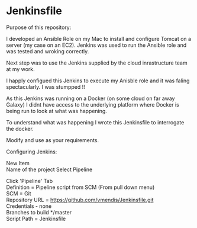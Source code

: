 # Jenkinsfile

Purpose of this repository:

I developed an Ansible Role on my Mac to install and configure Tomcat on a server (my case on an EC2). 
Jenkins was used to run the Ansible role and was tested and wroking correctly.

Next step was to use the Jenkins supplied by the cloud inrastructure team at my work.

I happly configued this Jenkins to execute my Anisble role and it was faling spectacularly. I was stumpped !!

As this Jenkins was running on a Docker (on some cloud on far away Galaxy) I didnt have access to the underlying platform where Docker is being run to look at what was happening.

To understand what was happening I wrote this Jenkinsfile to interrogate the docker.

Modify and use as your requirements.  

Configuring Jenkins:  

New Item  
 Name of the project
 Select Pipeline

  Click 'Pipeline' Tab  
    Definition = Pipeline script from SCM (From pull down menu)  
    SCM = Git  
    Repository URL = https://github.com/vmendis/Jenkinsfile.git  
    Credentials - none  
  Branches to build  */master  
Script Path = Jenkinsfile  

